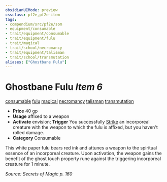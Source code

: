 ```yaml
---
obsidianUIMode: preview
cssclass: pf2e,pf2e-item
tags:
- compendium/src/pf2e/som
- equipment/consumable
- trait/equipment/consumable
- trait/equipment/fulu
- trait/magical
- trait/school/necromancy
- trait/equipment/talisman
- trait/school/transmutation
aliases: ["Ghostbane Fulu"]
---
```

# Ghostbane Fulu *Item 6*  
[consumable](consumable.md)  [fulu](fulu-som.md)  [magical](magical.md)  [necromancy](necromancy.md)  [talisman](talisman.md)  [transmutation](transmutation.md)  

- **Price** 40 gp
- **Usage** affixed to a weapon
- **Activate** envision; **Trigger** You successfully [Strike](strike.md) an incorporeal creature with the weapon to which the fulu is affixed, but you haven't rolled damage.
- **Category** Consumable

This white paper fulu bears red ink and attunes a weapon to the spiritual essence of an incorporeal creature. Upon activation, the weapon gains the benefit of the ghost touch property rune against the triggering incorporeal creature for 1 minute.

*Source: Secrets of Magic p. 160*